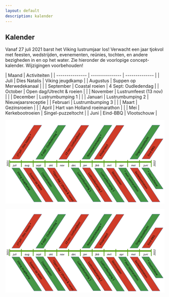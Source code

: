 ```yaml
---
layout: default
description: kalender
---
```


## Kalender

Vanaf 27 juli 2021 barst het Viking lustrumjaar los! Verwacht een jaar tjokvol met feesten, wedstrijden, evenementen, reünies, tochten, en andere bezigheden in en op het water. Zie hieronder de voorlopige concept-kalender. Wijzigingen voorbehouden!

| Maand | Activiteiten |
| --------------- | --------------- | -------------- |
| Juli | Dies Natalis | Viking jeugdkamp |
| Augustus | Suppen op Merwedekanaal | |
| September | Coastal roeien | 4 Sept: Oudledendag |
| October | Open dag/Utrecht & roeien | |
| November | Lustrumfeest (13 nov) | |
| December | Lustrumbumping 1 | | 
| Januari | Lustrumbumping 2 | Nieuwjaarsreceptie |
| Februari | Lustrumbumping 3 | |
| Maart | Gezinsroeien | |
| April | Hart van Holland roeimarathon | |
| Mei | Kerkebootroeien | Singel-puzzeltocht |
| Juni | Eind-BBQ | Vlootschouw | 

![plaatje kalender](concept-kalender.png)

![dit is een test](concept-kalender.png)




